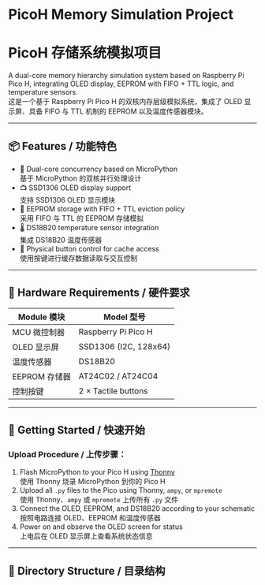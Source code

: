 # PicoH Memory Simulation Project  
# PicoH 存储系统模拟项目

A dual-core memory hierarchy simulation system based on Raspberry Pi Pico H, integrating OLED display, EEPROM with FIFO + TTL logic, and temperature sensors.  
这是一个基于 Raspberry Pi Pico H 的双核内存层级模拟系统，集成了 OLED 显示屏、具备 FIFO 与 TTL 机制的 EEPROM 以及温度传感器模块。

---

## 📦 Features / 功能特色

- 🧠 Dual-core concurrency based on MicroPython  
  基于 MicroPython 的双核并行处理设计  
- 📺 SSD1306 OLED display support  
  支持 SSD1306 OLED 显示模块  
- 💾 EEPROM storage with FIFO + TTL eviction policy  
  采用 FIFO 与 TTL 的 EEPROM 存储模拟  
- 🌡️ DS18B20 temperature sensor integration  
  集成 DS18B20 温度传感器  
- 🔘 Physical button control for cache access  
  使用按键进行缓存数据读取与交互控制  

---

## 🔧 Hardware Requirements / 硬件要求

| Module 模块          | Model 型号            |
|---------------------|----------------------|
| MCU 微控制器        | Raspberry Pi Pico H  |
| OLED 显示屏         | SSD1306 (I2C, 128x64)|
| 温度传感器          | DS18B20              |
| EEPROM 存储器       | AT24C02 / AT24C04    |
| 控制按键            | 2 × Tactile buttons  |

---

## 🚀 Getting Started / 快速开始

### Upload Procedure / 上传步骤：

1. Flash MicroPython to your Pico H using [Thonny](https://thonny.org/)  
   使用 Thonny 烧录 MicroPython 到你的 Pico H  
2. Upload all `.py` files to the Pico using Thonny, `ampy`, or `mpremote`  
   使用 Thonny、`ampy` 或 `mpremote` 上传所有 `.py` 文件  
3. Connect the OLED, EEPROM, and DS18B20 according to your schematic  
   按照电路连接 OLED、EEPROM 和温度传感器  
4. Power on and observe the OLED screen for status  
   上电后在 OLED 显示屏上查看系统状态信息  

---

## 📁 Directory Structure / 目录结构

